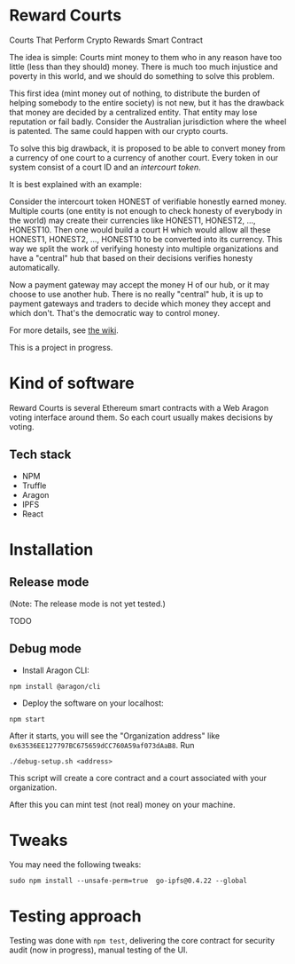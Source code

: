 # Reward Courts
Courts That Perform Crypto Rewards Smart Contract

The idea is simple: Courts mint money to them who in any reason have too little (less than they should) money.
There is much too much injustice and poverty in this world, and we should do something
to solve this problem.

This first idea (mint money out of nothing, to distribute the burden of helping somebody to the entire society)
is not new, but it has the drawback that money
are decided by a centralized entity. That entity may lose reputation or fail badly.
Consider the Australian jurisdiction where the wheel is patented. The same could happen
with our crypto courts.

To solve this big drawback, it is proposed to be able to convert money from a currency of one court
to a currency of another court. Every token in our system consist of a court ID and
an _intercourt token_.

It is best explained with an example:

Consider the intercourt token HONEST of verifiable honestly earned money. Multiple courts (one entity is not
enough to check honesty of everybody in the world) may create their currencies like
HONEST1, HONEST2, ..., HONEST10. Then one would build a court H which would allow all these
HONEST1, HONEST2, ..., HONEST10 to be converted into its currency. This way we split the work
of verifying honesty into multiple organizations and have a "central" hub that based on their
decisions verifies honesty automatically.

Now a payment gateway may accept the money H of our hub, or it may choose to use another hub.
There is no really "central" hub, it is up to payment gateways and traders to decide which
money they accept and which don't. That's the democratic way to control money.

For more details, see [the wiki](https://github.com/vporton/courts/wiki).

This is a project in progress.

# Kind of software

Reward Courts is several Ethereum smart contracts with a Web Aragon voting interface around them.
So each court usually makes decisions by voting.

## Tech stack

* NPM
* Truffle
* Aragon
* IPFS
* React

# Installation

## Release mode

(Note: The release mode is not yet tested.)

TODO

## Debug mode

- Install Aragon CLI:

```
npm install @aragon/cli
```

- Deploy the software on your localhost:

```
npm start
```

After it starts, you will see the "Organization address" like `0x63536EE127797BC675659dCC760A59af073dAaB8`.
Run
```
./debug-setup.sh <address>
```

This script will create a core contract and a court associated with your organization.

After this you can mint test (not real) money on your machine.

# Tweaks

You may need the following tweaks:
```
sudo npm install --unsafe-perm=true  go-ipfs@0.4.22 --global
```

# Testing approach

Testing was done with `npm test`, delivering the core contract for security audit (now in progress), manual testing of the UI.
